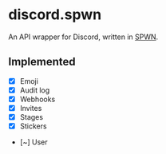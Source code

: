 # discord.spwn
An API wrapper for Discord, written in [SPWN](https://github.com/Spu7Nix/SPWN-language).

## Implemented
- [X] Emoji
- [X] Audit log
- [X] Webhooks
- [X] Invites
- [X] Stages
- [X] Stickers
- [~] User